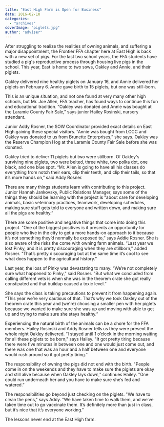```yaml
---
title: "East High Farm is Open for Business"
date: 2016-02-10
categories: 
  - "archives"
coverImage: "piglets.jpg"
author: "adviser"
---
```


After struggling to realize the realities of owning animals, and suffering a major disappointment, the Frontier FFA chapter here at East High is back with a new set of pigs. For the last two school years, the FFA students have studied a pig's reproductive process through housing live pigs in the school. This year, East is home to two sows, Oakley and Annie, and their piglets.

Oakley delivered nine healthy piglets on January 16, and Annie delivered her piglets on February 6. Annie gave birth to 15 piglets, but one was still-born.

This is an unique situation, and not one found at very many other high schools, but Mr. Joe Allen, FFA teacher, has found ways to continue this fun and educational tradition. “Oakley was donated and Annie was bought at the Laramie County Fair Sale,” says junior Hailey Rosinski, nursery attendant.

Junior Addy Rosner, the SOW Coordinator provided exact details on East High gaining these special visitors. “Annie was bought from LCCC and Oakley was donated to us from Brunette Enterprises,” she says. Oakley was the Reserve Champion Hog at the Laramie County Fair Sale before she was donated.

Oakley tried to deliver 11 piglets but two were stillborn. Of Oakley's surviving nine piglets, two were belted, three white, two polka dot, one black, and one blue spot. “Mr. Allen is going to have all his classes do everything from notch their ears, clip their teeth, and clip their tails, so that it’s more hands on,” said Addy Rosner.

There are many things students learn with contributing to this project. Junior Hannah Jankovsky, Public Relations Manager, says some of the things they should be learning with the project is "about care for developing animals, basic veterinary practices, teamwork, developing schedules, making sure stuff gets told to everyone and written down, and making sure all the pigs are healthy.”

There are some positive and negative things that come into doing this project. "One of the biggest positives is it presents an opportunity for people who live in the city to get a more hands-on approach to it because it’s not something they’d normally be exposed to,” says Addie Rosner. She is also aware of the risks the come with owning farm animals. “Last year we lost Pinky, and it is pretty discouraging when they are stillborn," added Rosner. "That’s pretty discouraging but at the same time it’s cool to see what does happen to the agricultural history.”

Last year, the loss of Pinky was devastating to many. “We’re not completely sure what happened to Pinky," said Rosner. "But what we concluded from calling different vets is when she was in the theorem crate she got really constipated and that buildup caused a toxic level.”

She says the class is taking precautions to prevent it from happening again. “This year we’re very cautious of that. That’s why we took Oakley out of the theorem crate this year and (we're) choosing a smaller pen with her piglets because we wanted to make sure she was up and moving with able to get up and trying to make sure she stays healthy.”

Experiencing the natural birth of the animals can be a chore for the FFA members. Hailey Rosinski and Addy Rosner tells us they were present the whole night Oakley delivered. “I stayed until 1 o’clock in the morning waiting for all these piglets to be born," says Hailey. "It got pretty tiring because there were five minutes in between one and one would just come out, and there was one that was an hour and a half between one and everyone would rush around so it got pretty tiring.”

The responsibility of owning the pigs did not end with the birth. "People come in on the weekends and they have to make sure the piglets are okay and still alive because when Oakley lays down," continues Hailey. "One could run underneath her and you have to make sure she’s fed and watered.”

The responsibilities go beyond just checking on the piglets. "We have to clean the pens," says Addy. "We have taken time to walk them, and we’ve taken time out to go vaccinate them. It’s definitely more than just in class, but it’s nice that it’s everyone working.”

The lessons never end at the East High farm.
